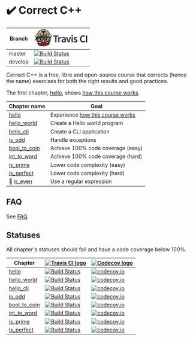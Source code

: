 # :heavy_check_mark: Correct C++

Branch|[![Travis CI logo](pics/TravisCI.png)](https://travis-ci.org)
---|---
master|[![Build Status](https://travis-ci.org/richelbilderbeek/correct_cpp.svg?branch=master)](https://travis-ci.org/richelbilderbeek/correct_cpp)
develop|[![Build Status](https://travis-ci.org/richelbilderbeek/correct_cpp.svg?branch=develop)](https://travis-ci.org/richelbilderbeek/correct_cpp)

Correct C++ is a free, libre and open-source course that corrects (hence the name) exercises for both the right results and good practices.

The first chapter, [hello](https://github.com/richelbilderbeek/correct_cpp), shows [how this course works](how_this_course_works.md).

Chapter name|Goal
---|---
[hello](https://github.com/richelbilderbeek/correct_cpp_hello)|Experience [how this course works](how_this_course_works.md)
[hello_world](https://github.com/richelbilderbeek/correct_cpp_hello_world)|Create a Hello world program
[hello_cli](https://github.com/richelbilderbeek/correct_cpp_hello_cli)|Create a CLI application
[is_odd](https://github.com/richelbilderbeek/correct_cpp_is_odd)|Handle exceptions
[bool_to_coin](https://github.com/richelbilderbeek/correct_cpp_bool_to_coin)|Achieve 100% code coverage (easy)
[int_to_word](https://github.com/richelbilderbeek/correct_cpp_int_to_word)|Achieve 100% code coverage (hard)
[is_prime](https://github.com/richelbilderbeek/correct_cpp_is_prime)|Lower code complexity (easy)
[is_perfect](https://github.com/richelbilderbeek/correct_cpp_is_perfect)|Lower code complexity (hard)
:construction: [is_even](https://github.com/richelbilderbeek/correct_cpp_is_even)|Use a regular expression

## FAQ

See [FAQ](faq.md).

## Statuses

All chapter's statuses should fail and have a code coverage below 100%.

Chapter|[![Travis CI logo](TravisCI.png)](https://travis-ci.org)|[![Codecov logo](Codecov.png)](https://www.codecov.io)
---|---|---
[hello](https://github.com/richelbilderbeek/correct_cpp_hello)|[![Build Status](https://travis-ci.org/richelbilderbeek/correct_cpp_hello.svg?branch=master)](https://travis-ci.org/richelbilderbeek/correct_cpp_hello) | [![codecov.io](https://codecov.io/github/richelbilderbeek/correct_cpp_hello/coverage.svg?branch=master)](https://codecov.io/github/richelbilderbeek/correct_cpp_hello?branch=master)
[hello_world](https://github.com/richelbilderbeek/correct_cpp_hello_world)|[![Build Status](https://travis-ci.org/richelbilderbeek/correct_cpp_hello_world.svg?branch=master)](https://travis-ci.org/richelbilderbeek/correct_cpp_hello_world) | [![codecov.io](https://codecov.io/github/richelbilderbeek/correct_cpp_hello_world/coverage.svg?branch=master)](https://codecov.io/github/richelbilderbeek/correct_cpp_hello_world?branch=master)
[hello_cli](https://github.com/richelbilderbeek/correct_cpp_hello_cli)|[![Build Status](https://travis-ci.org/richelbilderbeek/correct_cpp_hello_cli.svg?branch=master)](https://travis-ci.org/richelbilderbeek/correct_cpp_hello_cli) | [![codecov.io](https://codecov.io/github/richelbilderbeek/correct_cpp_hello_cli/coverage.svg?branch=master)](https://codecov.io/github/richelbilderbeek/correct_cpp_hello_cli?branch=master)
[is_odd](https://github.com/richelbilderbeek/correct_cpp_is_odd)|[![Build Status](https://travis-ci.org/richelbilderbeek/correct_cpp_is_odd.svg?branch=master)](https://travis-ci.org/richelbilderbeek/correct_cpp_is_odd) | [![codecov.io](https://codecov.io/github/richelbilderbeek/correct_cpp_is_odd/coverage.svg?branch=master)](https://codecov.io/github/richelbilderbeek/correct_cpp_is_odd?branch=master)
[bool_to_coin](https://github.com/richelbilderbeek/correct_cpp_bool_to_coin)|[![Build Status](https://travis-ci.org/richelbilderbeek/correct_cpp_bool_to_coin.svg?branch=master)](https://travis-ci.org/richelbilderbeek/correct_cpp_bool_to_coin) | [![codecov.io](https://codecov.io/github/richelbilderbeek/correct_cpp_bool_to_coin/coverage.svg?branch=master)](https://codecov.io/github/richelbilderbeek/correct_cpp_bool_to_coin?branch=master)
[int_to_word](https://github.com/richelbilderbeek/correct_cpp_int_to_word)|[![Build Status](https://travis-ci.org/richelbilderbeek/correct_cpp_int_to_word.svg?branch=master)](https://travis-ci.org/richelbilderbeek/correct_cpp_int_to_word) | [![codecov.io](https://codecov.io/github/richelbilderbeek/correct_cpp_int_to_word/coverage.svg?branch=master)](https://codecov.io/github/richelbilderbeek/correct_cpp_int_to_word?branch=master)
[is_prime](https://github.com/richelbilderbeek/correct_cpp_is_prime)|[![Build Status](https://travis-ci.org/richelbilderbeek/correct_cpp_is_prime.svg?branch=master)](https://travis-ci.org/richelbilderbeek/correct_cpp_is_prime) | [![codecov.io](https://codecov.io/github/richelbilderbeek/correct_cpp_is_prime/coverage.svg?branch=master)](https://codecov.io/github/richelbilderbeek/correct_cpp_is_prime?branch=master)
[is_perfect](https://github.com/richelbilderbeek/correct_cpp_is_perfect)|[![Build Status](https://travis-ci.org/richelbilderbeek/correct_cpp_is_perfect.svg?branch=master)](https://travis-ci.org/richelbilderbeek/correct_cpp_is_perfect) | [![codecov.io](https://codecov.io/github/richelbilderbeek/correct_cpp_is_perfect/coverage.svg?branch=master)](https://codecov.io/github/richelbilderbeek/correct_cpp_is_perfect?branch=master)
